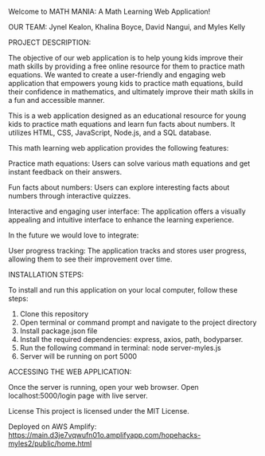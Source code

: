 Welcome to MATH MANIA: A Math Learning Web Application!

OUR TEAM: Jynel Kealon, Khalina Boyce, David Nangui, and Myles Kelly

PROJECT DESCRIPTION:

The objective of our web application is to help young kids improve their math skills by providing a free online resource for them to practice math equations. We wanted to create a user-friendly and engaging web application that empowers young kids to practice math equations, build their confidence in mathematics, and ultimately improve their math skills in a fun and accessible manner.

This is a web application designed as an educational resource for young kids to practice math equations and learn fun facts about numbers. It utilizes HTML, CSS, JavaScript, Node.js, and a SQL database.

This math learning web application provides the following features:

Practice math equations: Users can solve various math equations and get instant feedback on their answers.

Fun facts about numbers: Users can explore interesting facts about numbers through interactive quizzes.

Interactive and engaging user interface: The application offers a visually appealing and intuitive interface to enhance the learning experience.

In the future we would love to integrate:

User progress tracking: The application tracks and stores user progress, allowing them to see their improvement over time.

INSTALLATION STEPS:

To install and run this application on your local computer, follow these steps:

1. Clone this repository
2. Open terminal or command prompt and navigate to the project directory
3. Install package.json file
4. Install the required dependencies: express, axios, path, bodyparser.
5. Run the following command in terminal: node server-myles.js
6. Server will be running on port 5000

ACCESSING THE WEB APPLICATION:

Once the server is running, open your web browser. Open localhost:5000/login page with live server.

License This project is licensed under the MIT License.

Deployed on AWS Amplify: https://main.d3je7vqwufn01o.amplifyapp.com/hopehacks-myles2/public/home.html
